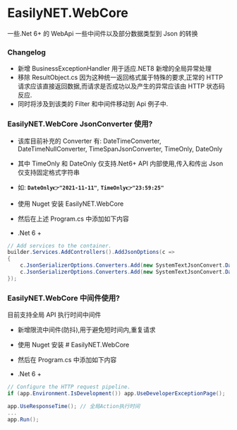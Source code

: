 # EasilyNET.WebCore

一些.Net 6+ 的 WebApi 一些中间件以及部分数据类型到 Json 的转换

### Changelog

- 新增 BusinessExceptionHandler 用于适应.NET8 新增的全局异常处理
- 移除 ResultObject.cs 因为这种统一返回格式属于特殊的要求,正常的 HTTP 请求应该直接返回数据,而请求是否成功以及产生的异常应该由
  HTTP 状态码反应.
- 同时将涉及到该类的 Filter 和中间件移动到 Api 例子中.

### EasilyNET.WebCore JsonConverter 使用?

- 该库目前补充的 Converter 有: DateTimeConverter, DateTimeNullConverter, TimeSpanJsonConverter, TimeOnly, DateOnly
- 其中 TimeOnly 和 DateOnly 仅支持.Net6+ API 内部使用,传入和传出 Json 仅支持固定格式字符串
- 如: **`DateOnly👉"2021-11-11"`**, **`TimeOnly👉"23:59:25"`**

- 使用 Nuget 安装 EasilyNET.WebCore
- 然后在上述 Program.cs 中添加如下内容

- .Net 6 +

```csharp
// Add services to the container.
builder.Services.AddControllers().AddJsonOptions(c =>
{
    c.JsonSerializerOptions.Converters.Add(new SystemTextJsonConvert.DateTimeConverter());
    c.JsonSerializerOptions.Converters.Add(new SystemTextJsonConvert.DateTimeNullConverter());
});
```

### EasilyNET.WebCore 中间件使用?

目前支持全局 API 执行时间中间件

- 新增限流中间件(防抖),用于避免短时间内,重复请求
- 使用 Nuget 安装 # EasilyNET.WebCore
- 然后在 Program.cs 中添加如下内容

- .Net 6 +

```csharp
// Configure the HTTP request pipeline.
if (app.Environment.IsDevelopment()) app.UseDeveloperExceptionPage();

app.UseResponseTime(); // 全局Action执行时间
...
app.Run();
```
